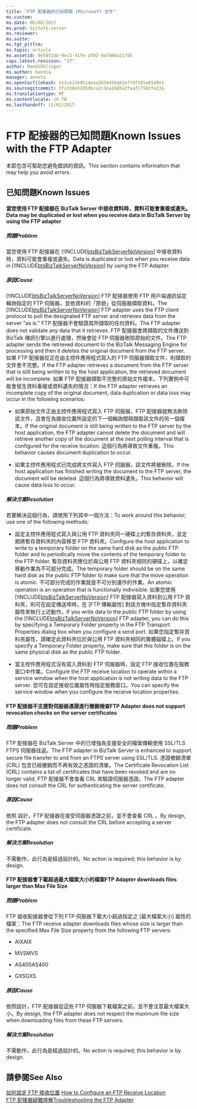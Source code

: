 ```yaml
---
title: "FTP 配接器的已知問題 |Microsoft 文件"
ms.custom: 
ms.date: 06/08/2017
ms.prod: biztalk-server
ms.reviewer: 
ms.suite: 
ms.tgt_pltfrm: 
ms.topic: article
ms.assetid: 9e58f2db-9ec5-41fe-af02-9a7d60a217db
caps.latest.revision: "17"
author: MandiOhlinger
ms.author: mandia
manager: anneta
ms.openlocfilehash: e13ce12e8514eaa2b5843ba81eff4f505e65d9e1
ms.sourcegitcommit: 3fc338e52d5dbca2c3ea1685a2faafc7582fe23a
ms.translationtype: MT
ms.contentlocale: zh-TW
ms.lasthandoff: 12/01/2017
---
```

# <a name="known-issues-with-the-ftp-adapter"></a><span data-ttu-id="02111-102">FTP 配接器的已知問題</span><span class="sxs-lookup"><span data-stu-id="02111-102">Known Issues with the FTP Adapter</span></span>
<span data-ttu-id="02111-103">本節包含可幫助您避免錯誤的資訊。</span><span class="sxs-lookup"><span data-stu-id="02111-103">This section contains information that may help you avoid errors.</span></span>  
  
## <a name="known-issues"></a><span data-ttu-id="02111-104">已知問題</span><span class="sxs-lookup"><span data-stu-id="02111-104">Known Issues</span></span>  
  
#### <a name="data-may-be-duplicated-or-lost-when-you-receive-data-in-biztalk-server-by-using-the-ftp-adapter"></a><span data-ttu-id="02111-105">當您使用 FTP 配接器在 BizTalk Server 中接收資料時，資料可能會重複或遺失。</span><span class="sxs-lookup"><span data-stu-id="02111-105">Data may be duplicated or lost when you receive data in BizTalk Server by using the FTP adapter</span></span>  
  
##### <a name="problem"></a><span data-ttu-id="02111-106">問題</span><span class="sxs-lookup"><span data-stu-id="02111-106">Problem</span></span>  
 <span data-ttu-id="02111-107">當您使用 FTP 配接器在 [!INCLUDE[btsBizTalkServerNoVersion](../includes/btsbiztalkservernoversion-md.md)] 中接收資料時，資料可能會重複或遺失。</span><span class="sxs-lookup"><span data-stu-id="02111-107">Data is duplicated or lost when you receive data in [!INCLUDE[btsBizTalkServerNoVersion](../includes/btsbiztalkservernoversion-md.md)] by using the FTP Adapter.</span></span>  
  
##### <a name="cause"></a><span data-ttu-id="02111-108">原因</span><span class="sxs-lookup"><span data-stu-id="02111-108">Cause</span></span>  
 <span data-ttu-id="02111-109">[!INCLUDE[btsBizTalkServerNoVersion](../includes/btsbiztalkservernoversion-md.md)] FTP 配接器使用 FTP 用戶端通訊協定輪詢指定的 FTP 伺服器，並依資料的「原貌」從伺服器擷取資料。</span><span class="sxs-lookup"><span data-stu-id="02111-109">The [!INCLUDE[btsBizTalkServerNoVersion](../includes/btsbiztalkservernoversion-md.md)] FTP adapter uses the FTP client protocol to poll the designated FTP server and retrieves data from the server "as is."</span></span> <span data-ttu-id="02111-110">FTP 配接器不會驗證其所擷取的任何資料。</span><span class="sxs-lookup"><span data-stu-id="02111-110">The FTP adapter does not validate any data that it retrieves.</span></span> <span data-ttu-id="02111-111">FTP 配接器會將擷取的文件傳送到 BizTalk 傳訊引擎以進行處理，然後會從 FTP 伺服器刪除原始的文件。</span><span class="sxs-lookup"><span data-stu-id="02111-111">The FTP adapter sends the retrieved document to the BizTalk Messaging Engine for processing and then it deletes the original document from the FTP server.</span></span> <span data-ttu-id="02111-112">如果 FTP 配接器從正在由主控件應用程式寫入的 FTP 伺服器擷取文件，則擷取的文件會不完整。</span><span class="sxs-lookup"><span data-stu-id="02111-112">If the FTP adapter retrieves a document from the FTP server that is still being written to by the host application, the retrieved document will be incomplete.</span></span> <span data-ttu-id="02111-113">如果 FTP 配接器擷取不完整的原始文件複本，下列實例中可能會發生資料重複或資料遺失的情況：</span><span class="sxs-lookup"><span data-stu-id="02111-113">If the FTP adapter retrieves an incomplete copy of the original document, data duplication or data loss may occur in the following scenarios:</span></span>  
  
-   <span data-ttu-id="02111-114">如果原始文件正由主控件應用程式寫入 FTP 伺服器，FTP 配接器就無法刪除該文件，且會在為接收位置所設定的下一個輪詢間隔擷取該文件的另一個複本。</span><span class="sxs-lookup"><span data-stu-id="02111-114">If the original document is still being written to the FTP server by the host application, the FTP adapter cannot delete the document and will retrieve another copy of the document at the next polling interval that is configured for the receive location.</span></span> <span data-ttu-id="02111-115">這個行為將導致文件重複。</span><span class="sxs-lookup"><span data-stu-id="02111-115">This behavior causes document duplication to occur.</span></span>  
  
-   <span data-ttu-id="02111-116">如果主控件應用程式已完成將文件寫入 FTP 伺服器，該文件將被刪除。</span><span class="sxs-lookup"><span data-stu-id="02111-116">If the host application has finished writing the document to the FTP server, the document will be deleted.</span></span> <span data-ttu-id="02111-117">這個行為將導致資料遺失。</span><span class="sxs-lookup"><span data-stu-id="02111-117">This behavior will cause data loss to occur.</span></span>  
  
##### <a name="resolution"></a><span data-ttu-id="02111-118">解決方案</span><span class="sxs-lookup"><span data-stu-id="02111-118">Resolution</span></span>  
 <span data-ttu-id="02111-119">若要解決這個行為，請使用下列其中一個方法：</span><span class="sxs-lookup"><span data-stu-id="02111-119">To work around this behavior, use one of the following methods:</span></span>  
  
-   <span data-ttu-id="02111-120">設定主控件應用程式寫入與公用 FTP 資料夾同一硬碟上的暫存資料夾，並定期將暫存資料夾的內容移至 FTP 資料夾。</span><span class="sxs-lookup"><span data-stu-id="02111-120">Configure the host application to write to a temporary folder on the same hard disk as the public FTP folder and to periodically move the contents of the temporary folder to the FTP folder.</span></span> <span data-ttu-id="02111-121">暫存資料夾應位於與公用 FTP 資料夾相同的硬碟上，以確定移動作業為不可部分完成。</span><span class="sxs-lookup"><span data-stu-id="02111-121">The temporary folder should be on the same hard disk as the public FTP folder to make sure that the move operation is atomic.</span></span> <span data-ttu-id="02111-122">不可部分完成的作業就是不可分別運作的作業。</span><span class="sxs-lookup"><span data-stu-id="02111-122">An atomic operation is an operation that is functionally indivisible.</span></span> <span data-ttu-id="02111-123">如果您使用 [!INCLUDE[btsBizTalkServerNoVersion](../includes/btsbiztalkservernoversion-md.md)] FTP 配接器寫入資料到公用 FTP 資料夾，則可在設定傳送埠時，在 [FTP 傳輸屬性] 對話方塊中指定暫存資料夾屬性來執行上述動作。</span><span class="sxs-lookup"><span data-stu-id="02111-123">If you write data to the public FTP folder by using the [!INCLUDE[btsBizTalkServerNoVersion](../includes/btsbiztalkservernoversion-md.md)] FTP adapter, you can do this by specifying a Temporary Folder property in the FTP Transport Properties dialog box when you configure a send port.</span></span> <span data-ttu-id="02111-124">如果您指定暫存資料夾屬性，請確定此資料夾位於與公用 FTP 資料夾相同的實體磁碟上。</span><span class="sxs-lookup"><span data-stu-id="02111-124">If you specify a Temporary Folder property, make sure that this folder is on the same physical disk as the public FTP folder.</span></span>  
  
-   <span data-ttu-id="02111-125">當主控件應用程式沒有寫入資料到 FTP 伺服器時，設定 FTP 接收位置在服務窗口中作業。</span><span class="sxs-lookup"><span data-stu-id="02111-125">Configure the FTP receive location to operate within a service window when the host application is not writing data to the FTP server.</span></span> <span data-ttu-id="02111-126">您可在設定接收位置屬性時指定服務窗口。</span><span class="sxs-lookup"><span data-stu-id="02111-126">You can specify the service window when you configure the receive location properties.</span></span>  
  
#### <a name="ftp-adapter-does-not-support-revocation-checks-on-the-server-certificates"></a><span data-ttu-id="02111-127">FTP 配接器不支援對伺服器憑證進行撤銷檢查</span><span class="sxs-lookup"><span data-stu-id="02111-127">FTP Adapter does not support revocation checks on the server certificates</span></span>  
  
##### <a name="problem"></a><span data-ttu-id="02111-128">問題</span><span class="sxs-lookup"><span data-stu-id="02111-128">Problem</span></span>  
 <span data-ttu-id="02111-129">FTP 配接器在 BizTalk Server 中的已增強為支援安全的檔案傳輸使用 SSL/TLS FTPS 伺服器往返。</span><span class="sxs-lookup"><span data-stu-id="02111-129">The FTP adapter in BizTalk Server is enhanced to support secure file transfer to and from an FTPS server using SSL/TLS.</span></span> <span data-ttu-id="02111-130">憑證撤銷清單 (CRL) 包含已經撤銷而不再有效之憑證的清單。</span><span class="sxs-lookup"><span data-stu-id="02111-130">The Certificate Revocation List (CRL) contains a list of certificates that have been revoked and are no longer valid.</span></span> <span data-ttu-id="02111-131">FTP 配接器不會查看 CRL 來驗證伺服器憑證。</span><span class="sxs-lookup"><span data-stu-id="02111-131">The FTP adapter does not consult the CRL for authenticating the server certificate.</span></span>  
  
##### <a name="cause"></a><span data-ttu-id="02111-132">原因</span><span class="sxs-lookup"><span data-stu-id="02111-132">Cause</span></span>  
 <span data-ttu-id="02111-133">依照 設計，FTP 配接器在接受伺服器憑證之前，並不會查看 CRL 。</span><span class="sxs-lookup"><span data-stu-id="02111-133">By design, the FTP adapter does not consult the CRL before accepting a server certificate.</span></span>  
  
##### <a name="resolution"></a><span data-ttu-id="02111-134">解決方案</span><span class="sxs-lookup"><span data-stu-id="02111-134">Resolution</span></span>  
 <span data-ttu-id="02111-135">不需動作，此行為是經過設計的。</span><span class="sxs-lookup"><span data-stu-id="02111-135">No action is required; this behavior is by design.</span></span>  
  
#### <a name="ftp-adapter-downloads-files-larger-than-max-file-size"></a><span data-ttu-id="02111-136">FTP 配接器會下載超過最大檔案大小的檔案</span><span class="sxs-lookup"><span data-stu-id="02111-136">FTP Adapter downloads files larger than Max File Size</span></span>  
  
##### <a name="problem"></a><span data-ttu-id="02111-137">問題</span><span class="sxs-lookup"><span data-stu-id="02111-137">Problem</span></span>  
 <span data-ttu-id="02111-138">FTP 接收配接器會從下列 FTP 伺服器下載大小超過指定之 [最大檔案大小] 屬性的檔案：</span><span class="sxs-lookup"><span data-stu-id="02111-138">The FTP receive adapter downloads files whose size is larger than the specified Max File Size property from the following FTP servers:</span></span>  
  
-   <span data-ttu-id="02111-139">AIX</span><span class="sxs-lookup"><span data-stu-id="02111-139">AIX</span></span>  
  
-   <span data-ttu-id="02111-140">MVS</span><span class="sxs-lookup"><span data-stu-id="02111-140">MVS</span></span>  
  
-   <span data-ttu-id="02111-141">AS400</span><span class="sxs-lookup"><span data-stu-id="02111-141">AS400</span></span>  
  
-   <span data-ttu-id="02111-142">GXS</span><span class="sxs-lookup"><span data-stu-id="02111-142">GXS</span></span>  
  
##### <a name="cause"></a><span data-ttu-id="02111-143">原因</span><span class="sxs-lookup"><span data-stu-id="02111-143">Cause</span></span>  
 <span data-ttu-id="02111-144">依照設計，FTP 配接器從這些 FTP 伺服器下載檔案之前，並不會注意最大檔案大小。</span><span class="sxs-lookup"><span data-stu-id="02111-144">By design, the FTP adapter does not respect the maximum file size when downloading files from these FTP servers.</span></span>  
  
##### <a name="resolution"></a><span data-ttu-id="02111-145">解決方案</span><span class="sxs-lookup"><span data-stu-id="02111-145">Resolution</span></span>  
 <span data-ttu-id="02111-146">不需動作，此行為是經過設計的。</span><span class="sxs-lookup"><span data-stu-id="02111-146">No action is required; this behavior is by design.</span></span>  
  
## <a name="see-also"></a><span data-ttu-id="02111-147">請參閱</span><span class="sxs-lookup"><span data-stu-id="02111-147">See Also</span></span>  
 <span data-ttu-id="02111-148">[如何設定 FTP 接收位置](http://msdn.microsoft.com/library/1d8fde35-f787-4a5e-a8bd-8c418d0f75c3) </span><span class="sxs-lookup"><span data-stu-id="02111-148">[How to Configure an FTP Receive Location](http://msdn.microsoft.com/library/1d8fde35-f787-4a5e-a8bd-8c418d0f75c3) </span></span>  
 [<span data-ttu-id="02111-149">FTP 配接器疑難排解</span><span class="sxs-lookup"><span data-stu-id="02111-149">Troubleshooting the FTP Adapter</span></span>](../core/troubleshooting-the-ftp-adapter.md)